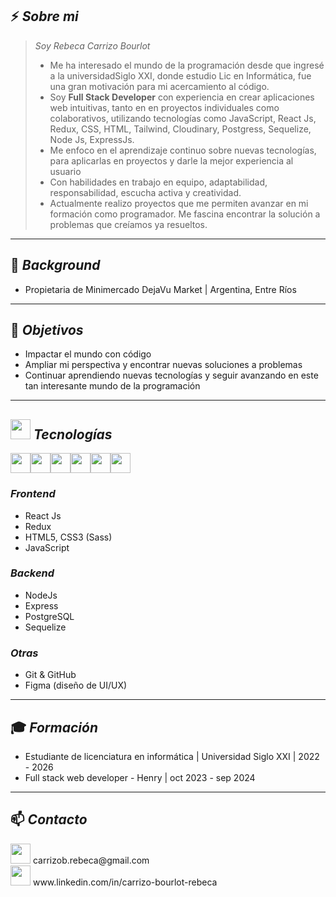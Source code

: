 ## ⚡ *Sobre mi* 
> *Soy Rebeca Carrizo Bourlot*
>  - Me ha interesado el mundo de la programación desde que ingresé a la universidadSiglo XXI, donde estudio Lic en Informática, fue una gran motivación para mi acercamiento al código.
> - Soy **Full Stack Developer** con experiencia en crear aplicaciones web intuitivas, tanto en en proyectos individuales como colaborativos, utilizando tecnologías como JavaScript, React Js, Redux, CSS, HTML, Tailwind, Cloudinary, Postgress, Sequelize, Node Js, ExpressJs.
> - Me enfoco en el aprendizaje continuo sobre nuevas tecnologías, para aplicarlas en proyectos y darle la mejor experiencia al usuario
> - Con habilidades en trabajo en equipo, adaptabilidad, responsabilidad, escucha activa y creatividad.
> - Actualmente realizo proyectos que me permiten avanzar en mi formación como programador. Me fascina encontrar la solución a problemas que creíamos ya resueltos.


--- 

## 💼 *Background*

- Propietaria de Minimercado DejaVu Market | Argentina, Entre Ríos


 --- 
 
 ## 🚀 *Objetivos*

- Impactar el mundo con código
- Ampliar mi perspectiva y encontrar nuevas soluciones a problemas
- Continuar aprendiendo nuevas tecnologías y seguir avanzando en este tan interesante mundo de la programación
  
 --- 
 
## <img src = "https://media2.giphy.com/media/QssGEmpkyEOhBCb7e1/giphy.gif?cid=ecf05e47a0n3gi1bfqntqmob8g9aid1oyj2wr3ds3mg700bl&rid=giphy.gif" width = 32px>  *Tecnologías*
 <div style="display: flex; align-items: center;">
   <img width ='32px' src ='https://www.twicpics.com/logos/twicpics-integrations/react.svg'> 
 <img width ='32px' src='https://www.twicpics.com/logos/twicpics-integrations/javascript.svg'>
  <img width ='32px' src='https://e7.pngegg.com/pngimages/669/447/png-clipart-redux-react-javascript-freecodecamp-npm-others-miscellaneous-purple-thumbnail.png'>
  <img width ='32px' src='https://w7.pngwing.com/pngs/452/24/png-transparent-js-logo-node-logos-and-brands-icon-thumbnail.png'>
  <img width ='32px' src='https://w7.pngwing.com/pngs/448/730/png-transparent-postgresql-plain-logo-icon.png'>
 <img width ='32px' src='https://w7.pngwing.com/pngs/224/77/png-transparent-website-web-internet-css-style-css3-technology-social-media-logos-i-flat-colorful-icon-thumbnail.png'>
  </div>

  
### *Frontend*  
- React Js
- Redux  
- HTML5, CSS3 (Sass)  
- JavaScript

### *Backend*  
- NodeJs  
- Express  
- PostgreSQL  
- Sequelize

### *Otras*  
- Git & GitHub    
- Figma (diseño de UI/UX)

 ---
## 🎓 *Formación*

- Estudiante de licenciatura en informática | Universidad Siglo XXI | 2022 - 2026
- Full stack web developer - Henry | oct 2023 - sep 2024

 --- 
 
## 📫 *Contacto*
<div>
 <img width ='32px' src ='https://img.shields.io/badge/Gmail-D14836?style=for-the-badge&logo=gmail&logoColor=white'> 
 <span>
  carrizob.rebeca@gmail.com
 </span>
 </div>
  <div>
 <img width ='32px' src ='https://img.shields.io/badge/LinkedIn-0077B5?style=for-the-badge&logo=linkedin&logoColor=white'> 

  <span>
  www.linkedin.com/in/carrizo-bourlot-rebeca
 </span>

  
 </div>

